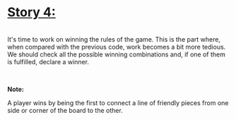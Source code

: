 <b><u><h1> Story 4: </h1></u></b>
<br>
It's time to work on winning the rules of the game. This is the part where, when compared with the previous code, work becomes a bit more tedious. We should check all the possible winning combinations and,
if one of them is fulfilled, declare a winner.

<br>

<b>Note:</b>

A player wins by being the first to connect a line of friendly pieces from one side or corner of the board to the other.

